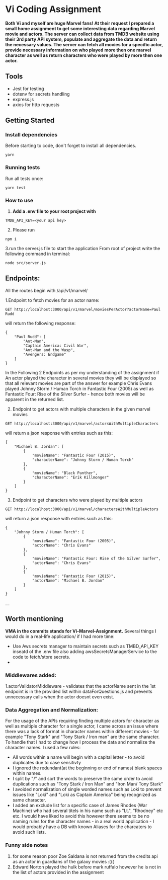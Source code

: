 # Vi Coding Assignment 

__Both Vi and myself are huge Marvel fans!
At their request I prepared a small home assignment to get some interesting data regarding Marvel movie and actors.
The server can collect data from TMDB website using their 3rd party API system, populate and aggregate the data and return the necessary values.
The server can fetch all movies for a specific actor, provide necessary information on who played more then one marvel character as well as return characters who were played by more then one actor.__

## Tools
- Jest for testing
- dotenv for secrets handling
- express.js
- axios for http requests

## Getting Started

### Install dependencies

Before starting to code, don't forget to install all dependencies.

```shell
yarn
```

### Running tests

Run all tests once:

```shell
yarn test
```

### How to use

1. __Add a .env file to your root project with__
```shell
TMDB_API_KEY=<your api key>
```

2. Please run 
```shell
npm i
```
3.run the server.js file to start the application
From root of project write the following command in terminal:

```shell
node src/server.js
```

## Endpoints:
All the routes begin with /api/v1/marvel/

1.Endpoint to fetch movies for an actor name:
```shell
GET http://localhost:3000/api/v1/marvel/moviesPerActor?actorName=Paul Rudd
```

will return the following response: 

```shell
{
    "Paul Rudd": [
        "Ant-Man",
        "Captain America: Civil War",
        "Ant-Man and the Wasp",
        "Avengers: Endgame"
    ]
}
```

In the Following 2 Endpoints as per my understanding of the assignment if An actor played the character in several movies they will be displayed so that all relevant movies are part of the answer for example Chris Evans played Johnny Storm / Human Torch in Fantastic Four (2005) as well as Fantastic Four: Rise of the Silver Surfer - hence both movies will be apparent in the returned list.

2. Endpoint to get actors with multiple characters in the given marvel movies
```shell
GET http://localhost:3000/api/v1/marvel/actorsWithMultipleCharacters
```


will return a json response with entries such as this:
```shell
{
    "Michael B. Jordan": [
        {
            "movieName": "Fantastic Four (2015)",
            "characterName": "Johnny Storm / Human Torch"
        },
        {
            "movieName": "Black Panther",
            "characterName": "Erik Killmonger"
        }
    ]
}
```

3. Endpoint to get characters who were played by multiple actors
```shell
GET http://localhost:3000/api/v1/marvel/charactersWithMultipleActors
```

will return a json response with entries such as this:
```shell
{
    "Johnny Storm / Human Torch": [
        {
            "movieName": "Fantastic Four (2005)",
            "actorName": "Chris Evans"
        },
        {
            "movieName": "Fantastic Four: Rise of the Silver Surfer",
            "actorName": "Chris Evans"
        },
        {
            "movieName": "Fantastic Four (2015)",
            "actorName": "Michael B. Jordan"
        }
    ]
}
```


__



## Worth mentioning
__VMA in the commits stands for Vi-Marvel-Assignment.__
Several things I would do in a real-life application/ if I had more time:
- Use Aws secrets manager to maintain secrets such as TMBD_API_KEY inseatd of the .env file also adding awsSecretsManagerService to the code to fetch/store secrets.
- 

### Middlewares added:
1.actorValidatorMiddleware - validates that the actorName sent in the 1st endpoint is in the provided list within dataForQuestions.js and prevents unnecessary calls when the actor doesnt even exist.

### Data Aggregation and Normalization:
For the usage of the APIs requiring finding multiple actors for character as well as multiple character for a single actor, I came across an issue where there was a lack of format in character names within different movies - for example "Tony Stark" and "Tony Stark / Iron man" are the same character.
To handle that I had to change how I process the data and normalize the  character names.
I used a few rules:
- All words within a name will begin with a capital letter - to avoid duplicates due to case sensitivty
- I ignored the redundant(at the beginning or end of names) blank spaces within names.
- I split by "/" and sort the words to preserve the same order to avoid duplications such as "Tony Stark / Iron Man" and "Iron Man/ Tony Stark"
- I avoided normalization of single worded names such as Loki to prevent issues like  "Loki" and  "Loki as Captain America" being recognized as same character.
- I added an exclude list for a specific case of James Rhodes (War Machine) who had several titels in his name such as "Lt.", "Rhodney" etc etc. I would have liked to avoid this however there seems to be no naming rules for the character names - in a real world application - I would probably have a DB with known Aliases for the charcaters to avoid such lists.



### Funny side notes
1. for some reason poor Zoe Saldana is not returned from the credits api as an actor in guardians of the galaxy movies :(((
2. Edward Norton played the hulk before mark ruffalo however he is not in the list of actors provided in the assignment
